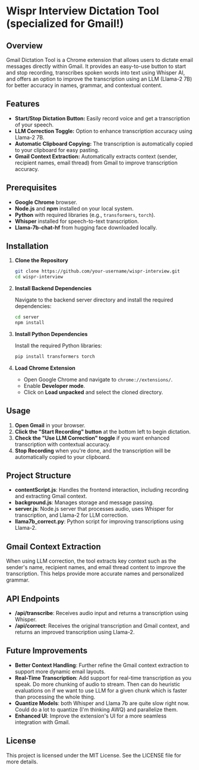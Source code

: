 # Wispr Interview Dictation Tool (specialized for Gmail!)

## Overview

Gmail Dictation Tool is a Chrome extension that allows users to dictate email messages directly within Gmail. It provides an easy-to-use button to start and stop recording, transcribes spoken words into text using Whisper AI, and offers an option to improve the transcription using an LLM (Llama-2 7B) for better accuracy in names, grammar, and contextual content.

## Features

- **Start/Stop Dictation Button:** Easily record voice and get a transcription of your speech.
- **LLM Correction Toggle:** Option to enhance transcription accuracy using Llama-2 7B.
- **Automatic Clipboard Copying:** The transcription is automatically copied to your clipboard for easy pasting.
- **Gmail Context Extraction:** Automatically extracts context (sender, recipient names, email thread) from Gmail to improve transcription accuracy.

## Prerequisites

- **Google Chrome** browser.
- **Node.js** and **npm** installed on your local system.
- **Python** with required libraries (e.g., `transformers`, `torch`).
- **Whisper** installed for speech-to-text transcription.
- **Llama-7b-chat-hf** from hugging face downloaded locally.

## Installation

1. **Clone the Repository**

   ```bash
   git clone https://github.com/your-username/wispr-interview.git
   cd wispr-interview
   ```

2. **Install Backend Dependencies**

   Navigate to the backend server directory and install the required dependencies:

   ```bash
   cd server
   npm install
   ```

3. **Install Python Dependencies**

   Install the required Python libraries:

   ```bash
   pip install transformers torch
   ```

4. **Load Chrome Extension**

   - Open Google Chrome and navigate to `chrome://extensions/`.
   - Enable **Developer mode**.
   - Click on **Load unpacked** and select the cloned directory.

## Usage

1. **Open Gmail** in your browser.
2. **Click the "Start Recording" button** at the bottom left to begin dictation.
3. **Check the "Use LLM Correction" toggle** if you want enhanced transcription with contextual accuracy.
4. **Stop Recording** when you're done, and the transcription will be automatically copied to your clipboard.

## Project Structure

- **contentScript.js**: Handles the frontend interaction, including recording and extracting Gmail context.
- **background.js**: Manages storage and message passing.
- **server.js**: Node.js server that processes audio, uses Whisper for transcription, and Llama-2 for LLM correction.
- **llama7b_correct.py**: Python script for improving transcriptions using Llama-2.

## Gmail Context Extraction

When using LLM correction, the tool extracts key context such as the sender's name, recipient names, and email thread content to improve the transcription. This helps provide more accurate names and personalized grammar.

## API Endpoints

- **/api/transcribe**: Receives audio input and returns a transcription using Whisper.
- **/api/correct**: Receives the original transcription and Gmail context, and returns an improved transcription using Llama-2.

## Future Improvements

- **Better Context Handling**: Further refine the Gmail context extraction to support more dynamic email layouts.
- **Real-Time Transcription**: Add support for real-time transcription as you speak. Do more chunking of audio to stream. Then can do heuristic evaluations on if we want to use LLM for a given chunk which is faster than processing the whole thing.
- **Quantize Models**: both Whisper and Llama 7b are quite slow right now. Could do a lot to quantize (I'm thinking AWQ) and parallelize them.
- **Enhanced UI**: Improve the extension's UI for a more seamless integration with Gmail.

## License

This project is licensed under the MIT License. See the LICENSE file for more details.


